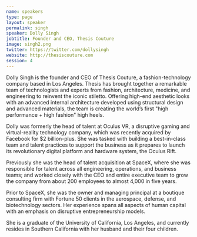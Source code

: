 ```yaml
---
name: speakers
type: page
layout: speaker
permalink: singh
speaker: Dolly Singh
jobtitle: Founder and CEO, Thesis Couture
image: singh2.png
twitter: https://twitter.com/dollysingh
website: http://thesiscouture.com
session: 4
---
```

Dolly Singh is the founder and CEO of Thesis Couture, a fashion-technology company based in Los Angeles. Thesis has brought together a remarkable team of technologists and experts from fashion, architecture, medicine, and engineering to reinvent the iconic stiletto. Offering high-end aesthetic looks with an advanced internal architecture developed using structural design and advanced materials, the team is creating the world’s first "high performance + high fashion" high heels.

Dolly was formerly the head of talent at Oculus VR, a disruptive gaming and virtual-reality technology company, which was recently acquired by Facebook for $2 billion-plus. She was tasked with building a best-in-class team and talent practices to support the business as it prepares to launch its revolutionary digital platform and hardware system, the Oculus Rift.

Previously she was the head of talent acquisition at SpaceX, where she was responsible for talent across all engineering, operations, and business teams; and worked closely with the CEO and entire executive team to grow the company from about 200 employees to almost 4,000 in five years.

Prior to SpaceX, she was the owner and managing principal at a boutique consulting firm with Fortune 50 clients in the aerospace, defense, and biotechnology sectors. Her experience spans all aspects of human capital with an emphasis on disruptive entrepreneurship models.

She is a graduate of the University of California, Los Angeles, and currently resides in Southern California with her husband and their four children.